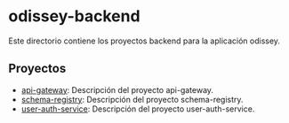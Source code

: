 # odissey-backend

Este directorio contiene los proyectos backend para la aplicación odissey.

## Proyectos

*   [api-gateway](api-gateway/): Descripción del proyecto api-gateway.
*   [schema-registry](schema-registry/): Descripción del proyecto schema-registry.
*   [user-auth-service](user-auth-service/): Descripción del proyecto user-auth-service.
